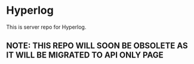 # Hyperlog

This is server repo for Hyperlog.

## NOTE: THIS REPO WILL SOON BE OBSOLETE AS IT WILL BE MIGRATED TO API ONLY PAGE
